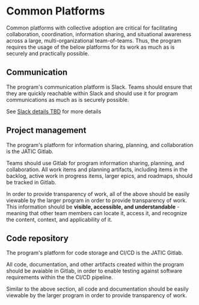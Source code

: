 # Common Platforms

Common platforms with collective adoption are critical for facilitating collaboration, coordination, information sharing, and situational awareness across a large, multi-organizational team-of-teams. Thus, the program requires the usage of the below platforms for its work as much as is securely and practically possible.

## Communication

The program's communication platform is Slack. Teams should ensure that they are quickly reachable within Slack and should use it for program communications as much as is securely possible. 

See [Slack details TBD]() for more details

## Project management

The program's platform for information sharing, planning, and collaboration is the JATIC Gitlab. 

Teams should use Gitlab for program information sharing, planning, and collaboration. All work items and planning artifacts, including items in the backlog, active work in progress items, larger epics, and roadmaps, should be tracked in Gitlab.

In order to provide transparency of work, all of the above should be easily viewable by the larger program in order to provide transparency of work. This information should be **visible, accessible, and understandable** - meaning that other team members can locate it, access it, and recognize the content, context, and applicability of it. 

## Code repository

The program's platform for code storage and CI/CD is the JATIC Gitlab. 

All code, documentation, and other artifacts created within the program should be avaiable in Gitlab, in order to enable testing against software requirements within the the CI/CD pipeline.

Similar to the above section, all code and documentation should be easily viewable by the larger program in order to provide transparency of work. 
